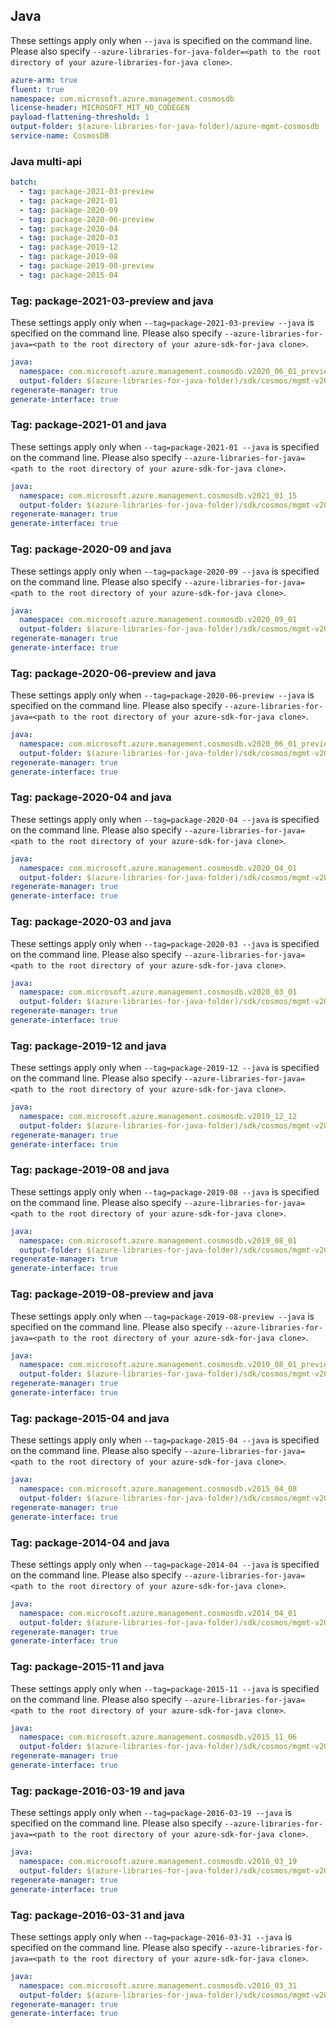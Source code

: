 ## Java

These settings apply only when `--java` is specified on the command line.
Please also specify `--azure-libraries-for-java-folder=<path to the root directory of your azure-libraries-for-java clone>`.

``` yaml $(java)
azure-arm: true
fluent: true
namespace: com.microsoft.azure.management.cosmosdb
license-header: MICROSOFT_MIT_NO_CODEGEN
payload-flattening-threshold: 1
output-folder: $(azure-libraries-for-java-folder)/azure-mgmt-cosmosdb
service-name: CosmosDB
```

### Java multi-api

``` yaml $(java) && $(multiapi)
batch:
  - tag: package-2021-03-preview
  - tag: package-2021-01
  - tag: package-2020-09
  - tag: package-2020-06-preview
  - tag: package-2020-04
  - tag: package-2020-03
  - tag: package-2019-12
  - tag: package-2019-08
  - tag: package-2019-08-preview
  - tag: package-2015-04
```

### Tag: package-2021-03-preview and java

These settings apply only when `--tag=package-2021-03-preview --java` is specified on the command line.
Please also specify `--azure-libraries-for-java=<path to the root directory of your azure-sdk-for-java clone>`.

``` yaml $(tag) == 'package-2021-03-preview' && $(java) && $(multiapi)
java:
  namespace: com.microsoft.azure.management.cosmosdb.v2020_06_01_preview
  output-folder: $(azure-libraries-for-java-folder)/sdk/cosmos/mgmt-v2020_06_01_preview
regenerate-manager: true
generate-interface: true
```


### Tag: package-2021-01 and java

These settings apply only when `--tag=package-2021-01 --java` is specified on the command line.
Please also specify `--azure-libraries-for-java=<path to the root directory of your azure-sdk-for-java clone>`.

``` yaml $(tag) == 'package-2021-01' && $(java) && $(multiapi)
java:
  namespace: com.microsoft.azure.management.cosmosdb.v2021_01_15
  output-folder: $(azure-libraries-for-java-folder)/sdk/cosmos/mgmt-v2021_01_15
regenerate-manager: true
generate-interface: true
```

### Tag: package-2020-09 and java

These settings apply only when `--tag=package-2020-09 --java` is specified on the command line.
Please also specify `--azure-libraries-for-java=<path to the root directory of your azure-sdk-for-java clone>`.

``` yaml $(tag) == 'package-2020-09' && $(java) && $(multiapi)
java:
  namespace: com.microsoft.azure.management.cosmosdb.v2020_09_01
  output-folder: $(azure-libraries-for-java-folder)/sdk/cosmos/mgmt-v2020_09_01
regenerate-manager: true
generate-interface: true
```

### Tag: package-2020-06-preview and java

These settings apply only when `--tag=package-2020-06-preview --java` is specified on the command line.
Please also specify `--azure-libraries-for-java=<path to the root directory of your azure-sdk-for-java clone>`.

``` yaml $(tag) == 'package-2020-06-preview' && $(java) && $(multiapi)
java:
  namespace: com.microsoft.azure.management.cosmosdb.v2020_06_01_preview
  output-folder: $(azure-libraries-for-java-folder)/sdk/cosmos/mgmt-v2020_06_01_preview
regenerate-manager: true
generate-interface: true
```

### Tag: package-2020-04 and java

These settings apply only when `--tag=package-2020-04 --java` is specified on the command line.
Please also specify `--azure-libraries-for-java=<path to the root directory of your azure-sdk-for-java clone>`.

``` yaml $(tag) == 'package-2020-04' && $(java) && $(multiapi)
java:
  namespace: com.microsoft.azure.management.cosmosdb.v2020_04_01
  output-folder: $(azure-libraries-for-java-folder)/sdk/cosmos/mgmt-v2020_04_01
regenerate-manager: true
generate-interface: true
```

### Tag: package-2020-03 and java

These settings apply only when `--tag=package-2020-03 --java` is specified on the command line.
Please also specify `--azure-libraries-for-java=<path to the root directory of your azure-sdk-for-java clone>`.

``` yaml $(tag) == 'package-2020-03' && $(java) && $(multiapi)
java:
  namespace: com.microsoft.azure.management.cosmosdb.v2020_03_01
  output-folder: $(azure-libraries-for-java-folder)/sdk/cosmos/mgmt-v2020_03_01
regenerate-manager: true
generate-interface: true
```

### Tag: package-2019-12 and java

These settings apply only when `--tag=package-2019-12 --java` is specified on the command line.
Please also specify `--azure-libraries-for-java=<path to the root directory of your azure-sdk-for-java clone>`.

``` yaml $(tag) == 'package-2019-12' && $(java) && $(multiapi)
java:
  namespace: com.microsoft.azure.management.cosmosdb.v2019_12_12
  output-folder: $(azure-libraries-for-java-folder)/sdk/cosmos/mgmt-v2019_12_12
regenerate-manager: true
generate-interface: true
```

### Tag: package-2019-08 and java

These settings apply only when `--tag=package-2019-08 --java` is specified on the command line.
Please also specify `--azure-libraries-for-java=<path to the root directory of your azure-sdk-for-java clone>`.

``` yaml $(tag) == 'package-2019-08' && $(java) && $(multiapi)
java:
  namespace: com.microsoft.azure.management.cosmosdb.v2019_08_01
  output-folder: $(azure-libraries-for-java-folder)/sdk/cosmos/mgmt-v2019_08_01
regenerate-manager: true
generate-interface: true
```

### Tag: package-2019-08-preview and java

These settings apply only when `--tag=package-2019-08-preview --java` is specified on the command line.
Please also specify `--azure-libraries-for-java=<path to the root directory of your azure-sdk-for-java clone>`.

``` yaml $(tag) == 'package-2019-08-preview' && $(java) && $(multiapi)
java:
  namespace: com.microsoft.azure.management.cosmosdb.v2019_08_01_preview
  output-folder: $(azure-libraries-for-java-folder)/sdk/cosmos/mgmt-v2019_08_01_preview
regenerate-manager: true
generate-interface: true
```

### Tag: package-2015-04 and java

These settings apply only when `--tag=package-2015-04 --java` is specified on the command line.
Please also specify `--azure-libraries-for-java=<path to the root directory of your azure-sdk-for-java clone>`.

``` yaml $(tag) == 'package-2015-04' && $(java) && $(multiapi)
java:
  namespace: com.microsoft.azure.management.cosmosdb.v2015_04_08
  output-folder: $(azure-libraries-for-java-folder)/sdk/cosmos/mgmt-v2015_04_08
regenerate-manager: true
generate-interface: true
```

### Tag: package-2014-04 and java

These settings apply only when `--tag=package-2014-04 --java` is specified on the command line.
Please also specify `--azure-libraries-for-java=<path to the root directory of your azure-sdk-for-java clone>`.

``` yaml $(tag) == 'package-2014-04' && $(java) && $(multiapi)
java:
  namespace: com.microsoft.azure.management.cosmosdb.v2014_04_01
  output-folder: $(azure-libraries-for-java-folder)/sdk/cosmos/mgmt-v2014_04_01
regenerate-manager: true
generate-interface: true
```

### Tag: package-2015-11 and java

These settings apply only when `--tag=package-2015-11 --java` is specified on the command line.
Please also specify `--azure-libraries-for-java=<path to the root directory of your azure-sdk-for-java clone>`.

``` yaml $(tag) == 'package-2015-11' && $(java) && $(multiapi)
java:
  namespace: com.microsoft.azure.management.cosmosdb.v2015_11_06
  output-folder: $(azure-libraries-for-java-folder)/sdk/cosmos/mgmt-v2015_11_06
regenerate-manager: true
generate-interface: true
```

### Tag: package-2016-03-19 and java

These settings apply only when `--tag=package-2016-03-19 --java` is specified on the command line.
Please also specify `--azure-libraries-for-java=<path to the root directory of your azure-sdk-for-java clone>`.

``` yaml $(tag) == 'package-2016-03-19' && $(java) && $(multiapi)
java:
  namespace: com.microsoft.azure.management.cosmosdb.v2016_03_19
  output-folder: $(azure-libraries-for-java-folder)/sdk/cosmos/mgmt-v2016_03_19
regenerate-manager: true
generate-interface: true
```

### Tag: package-2016-03-31 and java

These settings apply only when `--tag=package-2016-03-31 --java` is specified on the command line.
Please also specify `--azure-libraries-for-java=<path to the root directory of your azure-sdk-for-java clone>`.

``` yaml $(tag) == 'package-2016-03-31' && $(java) && $(multiapi)
java:
  namespace: com.microsoft.azure.management.cosmosdb.v2016_03_31
  output-folder: $(azure-libraries-for-java-folder)/sdk/cosmos/mgmt-v2016_03_31
regenerate-manager: true
generate-interface: true
```
